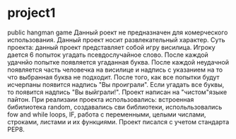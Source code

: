 # project1
public hangman game
Данный роект не предназначен для комерческого использования.
Данный проект носит развлекательный характер.
Суть проекта: данный проект представляет собой игру висилица. Игроку дается 6 попыток угадать псевдослучайное слово. После каждой удачнйо попытке появляется угаданная буква. После каждой неудачной появляется часть человечка на висилице и надпись с указанием на то что выбранная буква не подходит. После того, как все попытки будут исчерпаны появится надпись "Вы проиграли". Если угадать все буквы, то появится надпись "Вы выйграли!".
Проект написан на "чистом"языке пайтон. При реализаии проекта использовались: встроенная бибилиотека random, создавались сви библиотеки, испольльзовались fow and while loops, IF, работа с переменными, целыми числами, строками, листами и их функциями. Проект писался с учетом стандарта PEP8.

